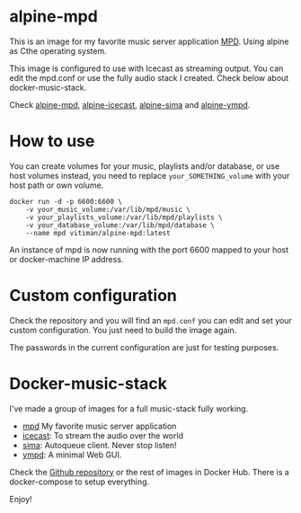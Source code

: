 # alpine-mpd

This is an image for my favorite music server application [MPD](https://www.musicpd.org/). Using alpine as Cthe operating system.

This image is configured to use with Icecast as streaming output. You can edit the mpd.conf or use the fully audio stack I created. Check below about docker-music-stack.

Check [alpine-mpd](https://hub.docker.com/r/vitiman/alpine-mpd/), [alpine-icecast](https://hub.docker.com/r/vitiman/alpine-icecast/), [alpine-sima](https://hub.docker.com/r/vitiman/alpine-sima/) and [alpine-ympd](https://hub.docker.com/r/vitiman/alpine-ympd/).

# How to use 

You can create volumes for your music, playlists and/or database, or use host volumes instead, you need to replace `your_SOMETHING_volume` with your host path or own volume.

    docker run -d -p 6600:6600 \ 
        -v your_music_volume:/var/lib/mpd/music \
        -v your_playlists_volume:/var/lib/mpd/playlists \
        -v your_database_volume:/var/lib/mpd/database \
        --name mpd vitiman/alpine-mpd:latest


An instance of mpd is now running with the port 6600 mapped to your host or docker-machine IP address.

# Custom configuration 

Check the repository and you will find an `mpd.conf` you can edit and set your custom configuration. You just need to build the image again.

The passwords in the current configuration are just for testing purposes.

# Docker-music-stack

I've made a group of images for a full music-stack fully working.

- [mpd](http://mpd.wikia.com/wiki/Music_Player_Daemon_Wiki) My favorite music server application
- [icecast](http://icecast.org/): To stream the audio over the world
- [sima](http://kaliko.me/code/mpd-sima/): Autoqueue client. Never stop listen!
- [ympd](https://www.ympd.org/): A minimal Web GUI.

Check the [Github repository](https://github.com/VITIMan/docker-music-stack) or the rest of images in Docker Hub. There is a docker-compose to setup everything.

Enjoy!
